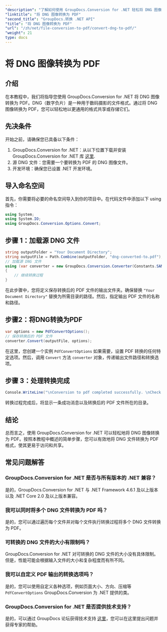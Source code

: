 ```yaml
---
"description": "了解如何使用 GroupDocs.Conversion for .NET 轻松将 DNG 图像转换为 PDF。按照我们的分步指南，实现无缝转换。"
"linktitle": "将 DNG 图像转换为 PDF"
"second_title": "GroupDocs.转换 .NET API"
"title": "将 DNG 图像转换为 PDF"
"url": "/zh/net/file-conversion-to-pdf/convert-dng-to-pdf/"
"weight": 21
type: docs
---
```

# 将 DNG 图像转换为 PDF

## 介绍
在本教程中，我们将指导您使用 GroupDocs.Conversion for .NET 将 DNG 图像转换为 PDF。DNG（数字负片）是一种用于数码摄影的文件格式。通过将 DNG 图像转换为 PDF，您可以轻松地以更通用的格式共享或存储它们。
## 先决条件
开始之前，请确保您已具备以下条件：
1. GroupDocs.Conversion for .NET：从以下位置下载并安装 GroupDocs.Conversion for .NET 库 [这里](https://releases。groupdocs.com/conversion/net/).
2. 源 DNG 文件：您需要一个要转换为 PDF 的 DNG 图像文件。
3. 开发环境：确保您已设置 .NET 开发环境。

## 导入命名空间
首先，你需要将必要的命名空间导入到你的项目中。在代码文件中添加以下 using 指令：
```csharp
using System;
using System.IO;
using GroupDocs.Conversion.Options.Convert;
```
## 步骤 1：加载源 DNG 文件
```csharp
string outputFolder = "Your Document Directory";
string outputFile = Path.Combine(outputFolder, "dng-converted-to.pdf");
// 加载源 DNG 文件
using (var converter = new GroupDocs.Conversion.Converter(Constants.SAMPLE_DNG))
{
    // 继续转换过程
}
```
在此步骤中，您将定义保存转换后的 PDF 文件的输出文件夹。确保替换 `"Your Document Directory"` 替换为所需目录的路径。然后，指定输出 PDF 文件的名称和路径。
## 步骤2：将DNG转换为PDF
```csharp
var options = new PdfConvertOptions();
// 保存转换后的 PDF 文件
converter.Convert(outputFile, options);
```
在这里，您创建一个实例 `PdfConvertOptions` 如果需要，设置 PDF 转换的任何特定选项。然后，调用 `Convert` 方法 `converter` 对象，传递输出文件路径和转换选项。
## 步骤 3：处理转换完成
```csharp
Console.WriteLine("\nConversion to pdf completed successfully. \nCheck output in {0}", outputFolder);
```
转换过程完成后，将显示一条成功消息以及转换后的 PDF 文件所在的目录。

## 结论
总而言之，使用 GroupDocs.Conversion for .NET 可以轻松地将 DNG 图像转换为 PDF。按照本教程中概述的简单步骤，您可以有效地将 DNG 文件转换为 PDF 格式，使其更易于访问和共享。
## 常见问题解答
### GroupDocs.Conversion for .NET 是否与所有版本的 .NET 兼容？
是的，GroupDocs.Conversion for .NET 与 .NET Framework 4.6.1 及以上版本以及 .NET Core 2.0 及以上版本兼容。
### 我可以同时将多个 DNG 文件转换为 PDF 吗？
是的，您可以通过遍历每个文件并对每个文件执行转换过程将多个 DNG 文件转换为 PDF。
### 可转换的 DNG 文件的大小有限制吗？
GroupDocs.Conversion for .NET 对可转换的 DNG 文件的大小没有具体限制。但是，性能可能会根据输入文件的大小和复杂程度而有所不同。
### 我可以自定义 PDF 输出的转换选项吗？
是的，您可以使用自定义各种选项，例如页面大小、方向、压缩等 `PdfConvertOptions` GroupDocs.Conversion 为 .NET 提供的类。
### GroupDocs.Conversion for .NET 是否提供技术支持？
是的，可以通过 GroupDocs 论坛获得技术支持 [这里](https://forum.groupdocs.com/c/conversion/11)，您可以在这里提出问题并获得专家的帮助。